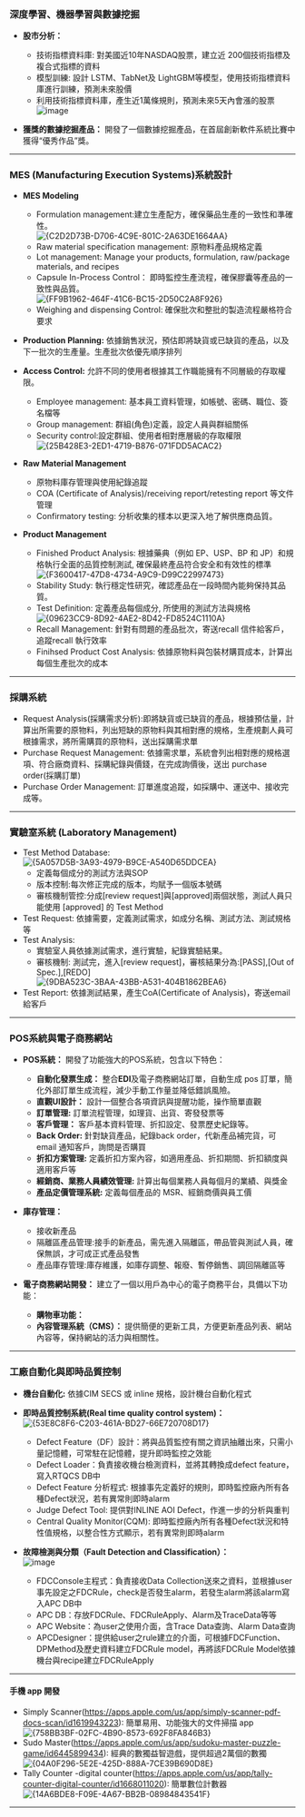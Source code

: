 ### **深度學習、機器學習與數據挖掘**

- **股市分析：**
  - 技術指標資料庫: 對美國近10年NASDAQ股票，建立近 200個技術指標及複合式指標的資料
  - 模型訓練: 設計 LSTM、TabNet及 LightGBM等模型，使用技術指標資料庫進行訓練，預測未來股價
  - 利用技術指標資料庫，產生近1萬條規則，預測未來5天內會漲的股票    
  ![image](https://github.com/user-attachments/assets/931e9268-00a6-408f-b818-981cd65557d8)

- **獲獎的數據挖掘產品：** 開發了一個數據挖掘產品，在首屆創新軟件系統比賽中獲得“優秀作品”獎。

---

### **MES (Manufacturing Execution Systems)系統設計**
- **MES Modeling**
  - Formulation management:建立生產配方，確保藥品生產的一致性和準確性。  
![{C2D2D73B-D706-4C9E-801C-2A63DE1664AA}](https://github.com/user-attachments/assets/bdde880f-0502-4a96-9cd7-4adb6b8532cb)
  - Raw material specification management: 原物料產品規格定義
  - Lot management: Manage your products, formulation, raw/package materials, and recipes
  - Capsule In-Process Control： 即時監控生產流程，確保膠囊等產品的一致性與品質。  
![{FF9B1962-464F-41C6-BC15-2D50C2A8F926}](https://github.com/user-attachments/assets/fe8a06d5-ea37-426a-a252-a191680be2fe)
  - Weighing and dispensing Control: 確保批次和整批的製造流程嚴格符合要求
  
- **Production Planning:** 依據銷售狀況，預估即將缺貨或已缺貨的產品，以及下一批次的生產量。生產批次依優先順序排列

- **Access Control:** 允許不同的使用者根據其工作職能擁有不同層級的存取權限。
  - Employee management: 基本員工資料管理，如帳號、密碼、職位、簽名檔等
  - Group management: 群組(角色)定義，設定人員與群組關係
  - Security control:設定群組、使用者相對應層級的存取權限  
  ![{25B428E3-2ED1-4719-B876-071FDD5ACAC2}](https://github.com/user-attachments/assets/c872e467-c669-44c1-84b2-03c20faedf5e)

- **Raw Material Management**
  - 原物料庫存管理與使用紀錄追蹤
  - COA (Certificate of Analysis)/receiving report/retesting report 等文件管理
  - Confirmatory testing: 分析收集的樣本以更深入地了解供應商品質。

- **Product Management**
  - Finished Product Analysis: 根據藥典（例如 EP、USP、BP 和 JP）和規格執行全面的品質控制測試, 確保最終產品符合安全和有效性的標準  
  ![{F3600417-47D8-4734-A9C9-D99C22997473}](https://github.com/user-attachments/assets/614f33e4-2a29-432d-84cc-433aea3539a1)
  - Stability Study: 執行穩定性研究，確認產品在一段時間內能夠保持其品質。
  - Test Definition: 定義產品每個成分, 所使用的測試方法與規格  
  ![{09623CC9-8D92-4AE2-8D42-FD8524C1110A}](https://github.com/user-attachments/assets/b550bc69-462e-403e-ab74-a101fcbc90ae)
  - Recall Management: 針對有問題的產品批次，寄送recall 信件給客戶，追蹤recall 執行效率
  - Finihsed Product Cost Analysis: 依據原物料與包裝材購買成本，計算出每個生產批次的成本
  
---
### **採購系統**
  - Request Analysis(採購需求分析):即將缺貨或已缺貨的產品，根據預估量，計算出所需要的原物料，列出短缺的原物料與其相對應的規格，生產規劃人員可根據需求，將所需購買的原物料，送出採購需求單
  - Purchase Request Management: 依據需求單，系統會列出相對應的規格選項、符合廠商資料、採購紀錄與價錢，在完成詢價後，送出 purchase order(採購訂單)
  - Purchase Order Management: 訂單進度追蹤，如採購中、運送中、接收完成等。

---
### **實驗室系統 (Laboratory Management)**
  - Test Method Database:  
  ![{5A057D5B-3A93-4979-B9CE-A540D65DDCEA}](https://github.com/user-attachments/assets/dc2226fa-e387-4dda-8422-8391424fe7e0)
    - 定義每個成分的測試方法與SOP
    - 版本控制:每次修正完成的版本，均賦予一個版本號碼
    - 審核機制管控:分成[review request]與[approved]兩個狀態，測試人員只能使用 [approved] 的 Test Method
  - Test Request: 依據需要，定義測試需求，如成分名稱、測試方法、測試規格等
  - Test Analysis:
    - 實驗室人員依據測試需求，進行實驗，紀錄實驗結果。
    - 審核機制: 測試完，進入[review request]，審核結果分為:[PASS],[Out of Spec.],[REDO]  
    ![{9DBA523C-3BAA-43BB-A531-404B1862BEA6}](https://github.com/user-attachments/assets/6be9340e-d2ce-4f4f-a0e6-baf1d7860998)
  - Test Report: 依據測試結果，產生CoA(Certificate of Analysis)，寄送email給客戶

---
### **POS系統與電子商務網站**
- **POS系統：** 開發了功能強大的POS系統，包含以下特色：
  - **自動化發票生成：** 整合**EDI**及電子商務網站訂單，自動生成 pos 訂單，簡化外部訂單生成流程，減少手動工作量並降低錯誤風險。
  - **直觀UI設計：** 設計一個整合各項資訊與提醒功能，操作簡單直觀
  - **訂單管理:** 訂單流程管理，如理貨、出貨、寄發發票等
  - **客戶管理：** 客戶基本資料管理、折扣設定、發票歷史紀錄等。
  - **Back Order:** 針對缺貨產品，紀錄back order，代新產品補完貨，可email 通知客戶，詢問是否購買
  - **折扣方案管理:** 定義折扣方案內容，如適用產品、折扣期間、折扣額度與適用客戶等
  - **經銷商、業務人員績效管理:** 計算出每個業務人員每個月的業績、與獎金
  - **產品定價管理系統:** 定義每個產品的 MSR、經銷商價與員工價

- **庫存管理：**
  - 接收新產品
  - 隔離區產品管理:接手的新產品，需先進入隔離區，帶品管與測試人員，確保無誤，才可成正式產品發售
  - 產品庫存管理:庫存維護，如庫存調整、報廢、暫停銷售、調回隔離區等

- **電子商務網站開發：** 建立了一個以用戶為中心的電子商務平台，具備以下功能：
  - **購物車功能：**
  - **內容管理系統（CMS）：** 提供簡便的更新工具，方便更新產品列表、網站內容等，保持網站的活力與相關性。
    
---
### **工廠自動化與即時品質控制**
- **機台自動化:** 依據CIM SECS 或 inline 規格，設計機台自動化程式

- **即時品質控制系統(Real time quality control system)：**  
  ![{53E8C8F6-C203-461A-BD27-66E720708D17}](https://github.com/user-attachments/assets/3e4ab463-3799-482c-99b6-a43b9ce89a37)
  - Defect Feature（DF）設計：將與品質監控有關之資訊抽離出來，只需小量記憶體，可常駐在記憶體，提升即時監控之效能
  - Defect Loader：負責接收機台檢測資料，並將其轉換成defect feature，寫入RTQCS DB中
  - Defect Feature 分析程式: 根據事先定義好的規則，即時監控廠內所有各種Defect狀況，若有異常則即時alarm
  - Judge Defect Tool: 提供對INLINE AOI Defect，作進一步的分析與重判
  - Central Quality Monitor(CQM): 即時監控廠內所有各種Defect狀況和特性值規格，以整合性方式顯示，若有異常則即時alarm

- **故障檢測與分類（Fault Detection and Classification）：**  
  ![image](https://github.com/user-attachments/assets/ca72018c-be49-4e4a-a5f0-953bc220b26f)
  - FDCConsole主程式：負責接收Data Collection送來之資料，並根據user事先設定之FDCRule，check是否發生alarm，若發生alarm將該alarm寫入APC DB中
  -	APC DB：存放FDCRule、FDCRuleApply、Alarm及TraceData等等
  -	APC Website：為user之使用介面，含Trace Data查詢、Alarm Data查詢
  - APCDesigner：提供給user之rule建立的介面，可根據FDCFunction、DPMethod及歷史資料建立FDCRule model，再將該FDCRule Model依據機台與recipe建立FDCRuleApply
---
#### **手機 app 開發**
- Simply Scanner(https://apps.apple.com/us/app/simply-scanner-pdf-docs-scan/id1619943223): 簡單易用、功能強大的文件掃描 app  
![{758BB3BF-02FC-4B90-8573-692F8FA846B3}](https://github.com/user-attachments/assets/3e5b6805-f984-427d-a6be-d2ac163b6b74)
- Sudo Master(https://apps.apple.com/us/app/sudoku-master-puzzle-game/id6445899434): 經典的數獨益智遊戲，提供超過2萬個的數獨  
![{04A0F296-5E2E-425D-888A-7CE39B690D8E}](https://github.com/user-attachments/assets/9a1cb47f-3fce-417f-9401-5cf1b7ae9b15)
- Tally Counter -digital counter(https://apps.apple.com/us/app/tally-counter-digital-counter/id1668011020): 簡單數位計數器
![{14A6BDE8-F09E-4A67-BB2B-08984843541F}](https://github.com/user-attachments/assets/965f0e86-1364-4597-b75d-a4b325cb5a32)

---
